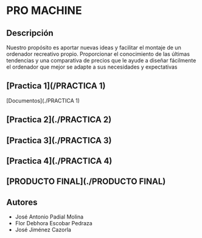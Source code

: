 # PRO MACHINE
## Descripción
Nuestro propósito es aportar nuevas ideas y facilitar el montaje de un ordenador recreativo propio.  Proporcionar el conocimiento de las últimas tendencias y una comparativa de precios que le ayude a  diseñar fácilmente el ordenador que mejor se adapte a sus necesidades y expectativas

## [Practica 1](/PRACTICA 1)
[Documentos](./PRACTICA 1)

## [Practica 2](./PRACTICA 2)

## [Practica 3](./PRACTICA 3)

## [Practica 4](./PRACTICA 4)

## [PRODUCTO FINAL](./PRODUCTO FINAL)

## Autores
* José Antonio Padial Molina
* Flor Debhora Escobar Pedraza
* José Jiménez Cazorla
